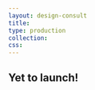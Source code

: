 ```yaml
---
layout: design-consult
title: 
type: production
collection: 
css: 
---
```

<!-- markdownlint-disable MD033 -->
## Yet to launch!